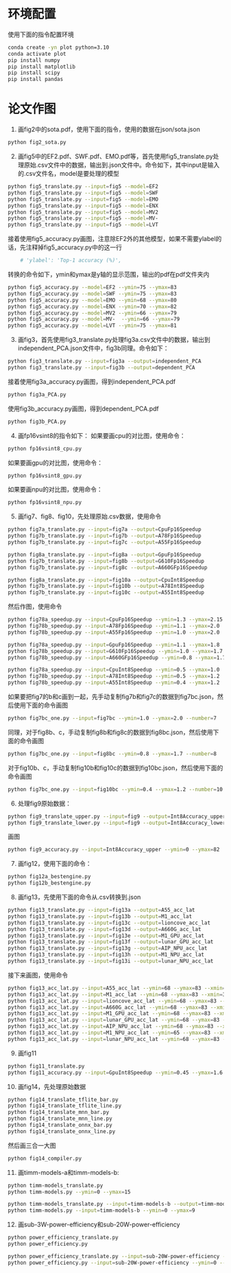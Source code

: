 # 环境配置
使用下面的指令配置环境
```bash
conda create -yn plot python=3.10
conda activate plot
pip install numpy
pip install matplotlib
pip install scipy
pip install pandas
```

# 论文作图
1. 画fig2中的sota.pdf，使用下面的指令，使用的数据在json/sota.json
```bash
python fig2_sota.py
```

2. 画fig5中的EF2.pdf、SWF.pdf、EMO.pdf等，首先使用fig5_translate.py处理原始.csv文件中的数据，输出到.json文件中。命令如下，其中input是输入的.csv文件名，model是要处理的模型
```bash
python fig5_translate.py --input=fig5 --model=EF2
python fig5_translate.py --input=fig5 --model=SWF
python fig5_translate.py --input=fig5 --model=EMO
python fig5_translate.py --input=fig5 --model=ENX 
python fig5_translate.py --input=fig5 --model=MV2
python fig5_translate.py --input=fig5 --model=MV-
python fig5_translate.py --input=fig5 --model=LVT
```
接着使用fig5_accuracy.py画图，注意除EF2外的其他模型，如果不需要ylabel的话，先注释掉fig5_accuracy.py中的这一行
```python
    # 'ylabel': 'Top-1 accuracy (%)',
```
转换的命令如下，ymin和ymax是y轴的显示范围，输出的pdf在pdf文件夹内
```bash
python fig5_accuracy.py --model=EF2 --ymin=75 --ymax=83
python fig5_accuracy.py --model=SWF --ymin=75 --ymax=83
python fig5_accuracy.py --model=EMO --ymin=68 --ymax=80
python fig5_accuracy.py --model=ENX --ymin=70 --ymax=82
python fig5_accuracy.py --model=MV2 --ymin=66 --ymax=79
python fig5_accuracy.py --model=MV-  --ymin=66 --ymax=79
python fig5_accuracy.py --model=LVT --ymin=75 --ymax=81
```

3. 画fig3，首先使用fig3_translate.py处理fig3a.csv文件中的数据，输出到independent_PCA.json文件中，fig3b同理。命令如下：
```bash
python fig3_translate.py --input=fig3a --output=independent_PCA 
python fig3_translate.py --input=fig3b --output=dependent_PCA
```
接着使用fig3a_accuracy.py画图，得到independent_PCA.pdf
```bash
python fig3a_PCA.py
```
使用fig3b_accuracy.py画图，得到dependent_PCA.pdf
```bash
python fig3b_PCA.py
```

4. 画fp16vsint8的指令如下：
如果要画cpu的对比图，使用命令：
```bash
python fp16vsint8_cpu.py
```
如果要画gpu的对比图，使用命令：
```bash
python fp16vsint8_gpu.py
```
如果要画npu的对比图，使用命令：
```bash
python fp16vsint8_npu.py
```

5. 画fig7、fig8、fig10，先处理原始.csv数据，使用命令
```bash
python fig7a_translate.py --input=fig7a --output=CpuFp16Speedup
python fig7b_translate.py --input=fig7b --output=A78Fp16Speedup 
python fig7b_translate.py --input=fig7c --output=A55Fp16Speedup 

python fig8a_translate.py --input=fig8a --output=GpuFp16Speedup
python fig7b_translate.py --input=fig8b --output=G610Fp16Speedup 
python fig7b_translate.py --input=fig8c --output=A660GFp16Speedup 

python fig8a_translate.py --input=fig10a --output=CpuInt8Speedup
python fig7b_translate.py --input=fig10b --output=A78Int8Speedup
python fig7b_translate.py --input=fig10c --output=A55Int8Speedup
```
然后作图，使用命令
```bash
python fig78a_speedup.py --input=CpuFp16Speedup --ymin=1.3 --ymax=2.15
python fig78b_speedup.py --input=A78Fp16Speedup --ymin=1.1 --ymax=2.0
python fig78b_speedup.py --input=A55Fp16Speedup --ymin=1.0 --ymax=2.0

python fig78a_speedup.py --input=GpuFp16Speedup --ymin=1.1 --ymax=1.8
python fig78b_speedup.py --input=G610Fp16Speedup --ymin=1.0 --ymax=1.7
python fig78b_speedup.py --input=A660GFp16Speedup --ymin=0.8 --ymax=1.7

python fig78a_speedup.py --input=CpuInt8Speedup --ymin=0.5 --ymax=1.0
python fig78b_speedup.py --input=A78Int8Speedup --ymin=0.5 --ymax=1.2
python fig78b_speedup.py --input=A55Int8Speedup --ymin=0.4 --ymax=1.2  
```
如果要把fig7的b和c画到一起，先手动复制fig7b和fig7c的数据到fig7bc.json，然后使用下面的命令画图
```bash
python fig7bc_one.py --input=fig7bc --ymin=1.0 --ymax=2.0 --number=7
```
同理，对于fig8b、c，手动复制fig8b和fig8c的数据到fig8bc.json，然后使用下面的命令画图
```bash
python fig7bc_one.py --input=fig8bc --ymin=0.8 --ymax=1.7 --number=8
```
对于fig10b、c，手动复制fig10b和fig10c的数据到fig10bc.json，然后使用下面的命令画图
```bash
python fig7bc_one.py --input=fig10bc --ymin=0.4 --ymax=1.2 --number=10
```

6. 处理fig9原始数据：
```bash
python fig9_translate_upper.py --input=fig9 --output=Int8Accuracy_upper
python fig9_translate_lower.py --input=fig9 --output=Int8Accuracy_lower
```
画图
```bash
python fig9_accuracy.py --input=Int8Accuracy_upper --ymin=0 --ymax=82 
```

7. 画fig12，使用下面的命令：
```bash
python fig12a_bestengine.py
python fig12b_bestengine.py
```

8. 画fig13，先使用下面的命令从.csv转换到.json
```bash
python fig13_translate.py --input=fig13a --output=A55_acc_lat
python fig13_translate.py --input=fig13b --output=M1_acc_lat
python fig13_translate.py --input=fig13c --output=lioncove_acc_lat
python fig13_translate.py --input=fig13d --output=A660G_acc_lat
python fig13_translate.py --input=fig13e --output=M1_GPU_acc_lat
python fig13_translate.py --input=fig13f --output=lunar_GPU_acc_lat
python fig13_translate.py --input=fig13g --output=AIP_NPU_acc_lat
python fig13_translate.py --input=fig13h --output=M1_NPU_acc_lat
python fig13_translate.py --input=fig13i --output=lunar_NPU_acc_lat
```
接下来画图，使用命令
```bash
python fig13_acc_lat.py --input=A55_acc_lat --ymin=68 --ymax=83 --xmin=30 --xmax=250
python fig13_acc_lat.py --input=M1_acc_lat --ymin=68 --ymax=83 --xmin=3 --xmax=25
python fig13_acc_lat.py --input=lioncove_acc_lat --ymin=68 --ymax=83 --xmin=4 --xmax=32
python fig13_acc_lat.py --input=A660G_acc_lat --ymin=68 --ymax=83 --xmin=4 --xmax=45
python fig13_acc_lat.py --input=M1_GPU_acc_lat --ymin=68 --ymax=83 --xmin=3 --xmax=8
python fig13_acc_lat.py --input=lunar_GPU_acc_lat --ymin=68 --ymax=83 --xmin=0.5 --xmax=3.3
python fig13_acc_lat.py --input=AIP_NPU_acc_lat --ymin=68 --ymax=83 --xmin=3 --xmax=22
python fig13_acc_lat.py --input=M1_NPU_acc_lat --ymin=65 --ymax=83 --xmin=0.4 --xmax=3
python fig13_acc_lat.py --input=lunar_NPU_acc_lat --ymin=68 --ymax=83 --xmin=1 --xmax=9.5
```

9. 画fig11
```bash
python fig11_translate.py 
python fig11_accuracy.py --input=GpuInt8Speedup --ymin=0.45 --ymax=1.6
```

10. 画fig14，先处理原始数据
```bash
python fig14_translate_tflite_bar.py
python fig14_translate_tflite_line.py
python fig14_translate_mnn_bar.py
python fig14_translate_mnn_line.py
python fig14_translate_onnx_bar.py
python fig14_translate_onnx_line.py
```
然后画三合一大图
```bash
python fig14_compiler.py
```
11. 画timm-models-a和timm-models-b:
```bash
python timm-models_translate.py
python timm-models.py --ymin=0 --ymax=15
```
```bash
python timm-models_translate.py --input=timm-models-b --output=timm-models-b
python timm-models.py --input=timm-models-b --ymin=0 --ymax=9
```

12. 画sub-3W-power-efficiency和sub-20W-power-efficiency
```bash
python power_efficiency_translate.py
python power_efficiency.py
```
```bash
python power_efficiency_translate.py --input=sub-20W-power-efficiency --output=sub-20W-power-efficiency
python power_efficiency.py --input=sub-20W-power-efficiency --ymin=0 --ymax=54
```